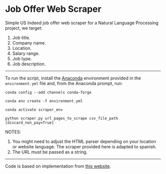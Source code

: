 # **Job Offer Web Scraper**

Simple US Indeed job offer web scraper for a Natural Language Processing project, we target:
1. Job title.
2. Company name.
3. Location.
4. Salary range.
5. Job type.
6. Job description.

---

To run the script, install the [Anaconda](https://www.anaconda.com/) environment provided in the `environment.yml` file and, from the Anaconda prompt, run:

`conda config --add channels conda-forge`

`conda env create -f environment.yml`

`conda activate scraper_env`

`python scraper.py url pages_to_scrape csv_file_path [discard_non_pay=True]`

NOTES: 

1. You might need to adjust the HTML parser depending on your location or website language. The scraper provided here is adapted to spanish.
2. The URL must be passed as a string.

---

Code is based on implementation from [this website](https://brightdata.com/blog/how-tos/how-to-scrape-job-postings).

